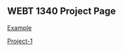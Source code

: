 ## WEBT 1340 Project Page

<a href="example/index.html" target="_blank">Example</a>

<a href="project-1/index.html" target="_blank">Project-1</a>